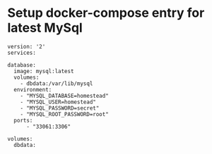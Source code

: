 # Setup docker-compose entry for latest MySql
```
version: '2'
services:

database:
  image: mysql:latest
  volumes:
    - dbdata:/var/lib/mysql
  environment:
    - "MYSQL_DATABASE=homestead"
    - "MYSQL_USER=homestead"
    - "MYSQL_PASSWORD=secret"
    - "MYSQL_ROOT_PASSWORD=root"
  ports:
      - "33061:3306"

volumes:
  dbdata:
```
